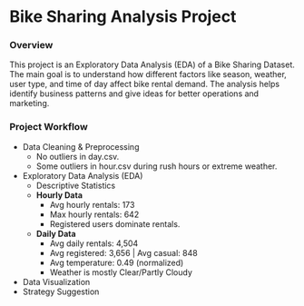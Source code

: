 # Bike Sharing Analysis Project

### Overview
This project is an Exploratory Data Analysis (EDA) of a Bike Sharing Dataset. The main goal is to understand how different factors like season, weather, user type, and time of day affect bike rental demand. The analysis helps identify business patterns and give ideas for better operations and marketing.

### Project Workflow
- Data Cleaning & Preprocessing
  - No outliers in day.csv.
  - Some outliers in hour.csv during rush hours or extreme weather.
- Exploratory Data Analysis (EDA)
   -  Descriptive Statistics
   - **Hourly Data**
       - Avg hourly rentals: 173
       - Max hourly rentals: 642
       - Registered users dominate rentals.
  -  **Daily Data**
      - Avg daily rentals: 4,504
      - Avg registered: 3,656 | Avg casual: 848
      - Avg temperature: 0.49 (normalized)
      - Weather is mostly Clear/Partly Cloudy
- Data Visualization
- Strategy Suggestion
